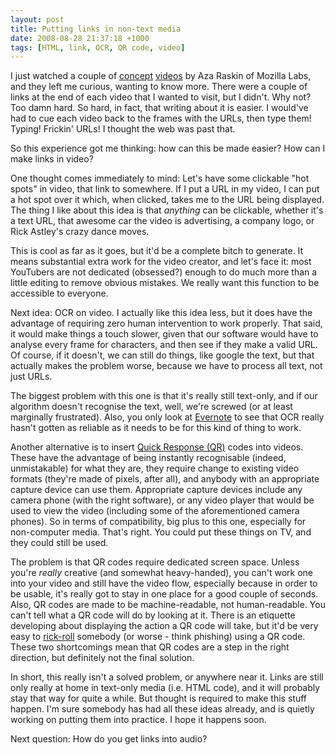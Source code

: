 ```yaml
---
layout: post
title: Putting links in non-text media
date: 2008-08-28 21:37:18 +1000
tags: [HTML, link, OCR, QR code, video]
---
```

I just watched a couple of <a href="http://vimeo.com/1561578">concept</a> <a href="http://vimeo.com/1474467">videos</a> by Aza Raskin of Mozilla Labs, and they left me curious, wanting to know more. There were a couple of links at the end of each video that I wanted to visit, but I didn't. Why not? Too damn hard. So hard, in fact, that writing about it is easier. I would've had to cue each video back to the frames with the URLs, then type them! Typing! Frickin' URLs! I thought the web was past that.

So this experience got me thinking: how can this be made easier? How can I make links in video?

One thought comes immediately to mind: Let's have some clickable "hot spots" in video, that link to somewhere. If I put a URL in my video, I can put a hot spot over it which, when clicked, takes me to the URL being displayed. The thing I like about this idea is that *anything* can be clickable, whether it's a text URL, that awesome car the video is advertising, a company logo, or Rick Astley's crazy dance moves.

This is cool as far as it goes, but it'd be a complete bitch to generate. It means substantial extra work for the video creator, and let's face it: most YouTubers are not dedicated (obsessed?) enough to do much more than a little editing to remove obvious mistakes. We really want this function to be accessible to everyone.

Next idea: OCR on video. I actually like this idea less, but it does have the advantage of requiring zero human intervention to work properly. That said, it would make things a touch slower, given that our software would have to analyse every frame for characters, and then see if they make a valid URL. Of course, if it doesn't, we can still do things, like google the text, but that actually makes the problem worse, because we have to process all text, not just URLs.

The biggest problem with this one is that it's really still text-only, and if our algorithm doesn't recognise the text, well, we're screwed (or at least marginally frustrated). Also, you only look at <a href="http://evernote.com/">Evernote</a> to see that OCR really hasn't gotten as reliable as it needs to be for this kind of thing to work.

Another alternative is to insert <a href="http://en.wikipedia.org/wiki/QR_Code">Quick Response (QR)</a> codes into videos. These have the advantage of being instantly recognisable (indeed, unmistakable) for what they are, they require change to existing video formats (they're made of pixels, after all), and anybody with an appropriate capture device can use them. Appropriate capture devices include any camera phone (with the right software), or any video player that would be used to view the video (including some of the aforementioned camera phones). So in terms of compatibility, big plus to this one, especially for non-computer media. That's right. You could put these things on TV, and they could still be used.

The problem is that QR codes require dedicated screen space. Unless you're *really* creative (and somewhat heavy-handed), you can't work one into your video and still have the video flow, especially because in order to be usable, it's really got to stay in one place for a good couple of seconds. Also, QR codes are made to be machine-readable, not human-readable. You can't tell what a QR code will do by looking at it. There is an etiquette developing about displaying the action a QR code will take, but it'd be very easy to <a href="http://www.youtube.com/watch?v=eBGIQ7ZuuiU">rick-roll</a> somebody (or worse - think phishing) using a QR code. These two shortcomings mean that QR codes are a step in the right direction, but definitely not the final solution.

In short, this really isn't a solved problem, or anywhere near it. Links are still only really at home in text-only media (i.e. HTML code), and it will probably stay that way for quite a while. But thought is required to make this stuff happen. I'm sure somebody has had all these ideas already, and is quietly working on putting them into practice. I hope it happens soon.

Next question: How do you get links into audio?
